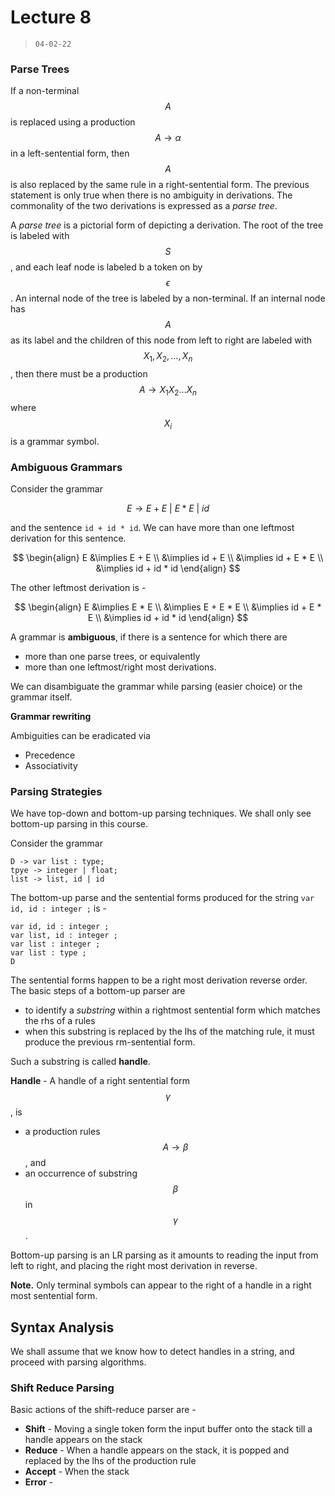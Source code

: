 # Lecture 8

> `04-02-22`

### Parse Trees

If a non-terminal $$A$$ is replaced using a production $$A \to \alpha$$ in a left-sentential form, then $$A$$ is also replaced by the same rule in a right-sentential form. The previous statement is only true when there is no ambiguity in derivations. The commonality of the two derivations is expressed as a *parse tree*.

A *parse tree* is a pictorial form of depicting a derivation. The root of the tree is labeled with $$S$$, and each leaf node is labeled b a token on by $$\epsilon$$. An internal node of the tree is labeled by a non-terminal. If an internal node has $$A$$ as its label and the children of this node from left to right are labeled with $$X_1, X_2, \dots, X_n$$, then there must be a production $$A \to X_1X_2\dots X_n$$ where $$X_i$$ is a grammar symbol.

### Ambiguous Grammars

Consider the grammar


$$
E \to E + E \ \vert \ E*E \ \vert \ id
$$


and the sentence `id + id * id`. We can have more than one leftmost derivation for this sentence.


$$
\begin{align}
E &\implies E + E \\
&\implies id + E \\
&\implies id + E * E \\
&\implies id + id * id
\end{align}
$$


The other leftmost derivation is -


$$
\begin{align}
E &\implies E * E \\
&\implies E + E * E \\
&\implies id + E * E \\
&\implies id + id * id
\end{align}
$$


A grammar is **ambiguous**, if there is a sentence for which there are 

- more than one parse trees, or equivalently
- more than one leftmost/right most derivations.

We can disambiguate the grammar while parsing (easier choice) or the grammar itself.

**Grammar rewriting**

Ambiguities can be eradicated via 

- Precedence
- Associativity

### Parsing Strategies

We have top-down and bottom-up parsing techniques. We shall only see bottom-up parsing in this course. 

Consider the grammar

```
D -> var list : type;
tpye -> integer | float;
list -> list, id | id
```

The bottom-up parse and the sentential forms produced for the string `var id, id : integer ;` is -

```
var id, id : integer ;
var list, id : integer ;
var list : integer ;
var list : type ;
D
```

The sentential forms happen to be a right most derivation reverse order. The basic steps of a bottom-up parser are

- to identify a *substring* within a rightmost sentential form which matches the rhs of a rules
- when this substring is replaced by the lhs of the matching rule, it must produce the previous rm-sentential form.

Such a substring is called **handle**.

**Handle** - A handle of a right sentential form $$\gamma$$, is

- a production rules $$A \to \beta$$, and
- an occurrence of substring $$\beta$$ in $$\gamma$$.

Bottom-up parsing is an LR parsing as it amounts to reading the input from left to right, and placing the right most derivation in reverse.

**Note.** Only terminal symbols can appear to the right of a handle in a right most sentential form.

## Syntax Analysis

We shall assume that we know how to detect handles in a string, and proceed with parsing algorithms.

### Shift Reduce Parsing

Basic actions of the shift-reduce parser are - 

- **Shift** - Moving a single token form the input buffer onto the stack till a handle appears on the stack
- **Reduce** - When a handle appears on the stack, it is popped and replaced by the lhs of the production rule
- **Accept** - When the stack 
- **Error** - 